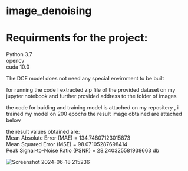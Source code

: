 # image_denoising
# Requirments for the project:
  Python 3.7   
  opencv   
  cuda 10.0

  The DCE model does not need any special envirnment to be built  

  for running the code I extracted zip file of the provided dataset on my jupyter notebook and further provided address to the folder of images

  the code for buiding and training model is attached on my repositery , i trained my model on 200 epochs the result image obtained are attached below

  the result values obtained are:  
 Mean Absolute Error (MAE) =  134.74807123015873   
 Mean Squared Error (MSE) =  98.07105287698414  
 Peak Signal-to-Noise Ratio (PSNR) =  28.240325581938663 db  
 
![Screenshot 2024-06-18 215236](https://github.com/batman-1208/image_denoising/assets/138300877/3a3fb107-7cdb-4713-a7a8-ba2c6ecbbfc8)

  
